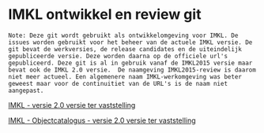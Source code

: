 # IMKL ontwikkel en review git


`Note: Deze git wordt gebruikt als ontwikkelomgeving voor IMKL. De issues worden gebruikt voor het beheer van de actuele IMKL versie. De git bevat de werkversies, de release candidates en de uiteindelijk gepubliceerde versie. Deze worden daarna op de officiele url's gepubliceerd.
Deze git is al in gebruik vanaf de IMKL2015 versie maar bevat ook de IMKL 2.0 versie. 
De naamgeving IMKL2015-review is daarom niet meer actueel. Een algemenere naam IMKL-werkomgeving was beter geweest maar voor de continuitiet van de URL's is de naam niet aangepast.`

[IMKL - versie 2.0 versie ter vaststelling](https://geonovum.github.io/imkl2015-review/IMKL2.x/1-dataspecificatie)

[IMKL - Objectcatalogus - versie 2.0 versie ter vaststelling](https://geonovum.github.io/imkl2015-review/IMKL2.x/2-objectcatalogus)



